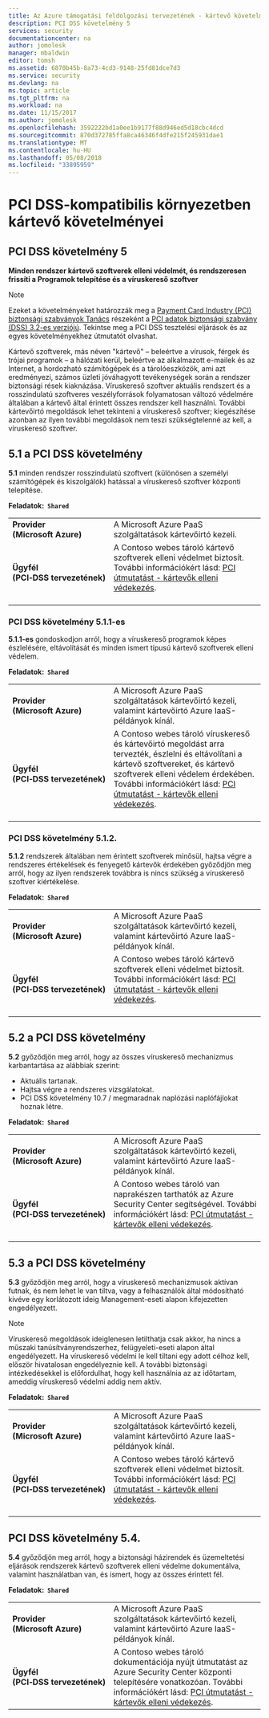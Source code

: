 ```yaml
---
title: Az Azure támogatási feldolgozási tervezetének - kártevő követelmények
description: PCI DSS követelmény 5
services: security
documentationcenter: na
author: jomolesk
manager: mbaldwin
editor: tomsh
ms.assetid: 6870b45b-8a73-4cd3-9148-25fd81dce7d3
ms.service: security
ms.devlang: na
ms.topic: article
ms.tgt_pltfrm: na
ms.workload: na
ms.date: 11/15/2017
ms.author: jomolesk
ms.openlocfilehash: 3592222bd1a0ee1b9177f88d946ed5d18cbc4dcd
ms.sourcegitcommit: 870d372785ffa8ca46346f4dfe215f245931dae1
ms.translationtype: MT
ms.contentlocale: hu-HU
ms.lasthandoff: 05/08/2018
ms.locfileid: "33895959"
---
```

# <a name="malware-requirements-for-pci-dss-compliant-environments"></a>PCI DSS-kompatibilis környezetben kártevő követelményei 
## <a name="pci-dss-requirement-5"></a>PCI DSS követelmény 5

**Minden rendszer kártevő szoftverek elleni védelmét, és rendszeresen frissíti a Programok telepítése és a víruskereső szoftver**  

> [!NOTE]
> Ezeket a követelményeket határozzák meg a [Payment Card Industry (PCI) biztonsági szabványok Tanács](https://www.pcisecuritystandards.org/pci_security/) részeként a [PCI adatok biztonsági szabvány (DSS) 3.2-es verziójú](https://www.pcisecuritystandards.org/document_library?category=pcidss&document=pci_dss). Tekintse meg a PCI DSS tesztelési eljárások és az egyes követelményekhez útmutatót olvashat.

Kártevő szoftverek, más néven "kártevő" – beleértve a vírusok, férgek és trójai programok – a hálózati kerül, beleértve az alkalmazott e-mailek és az Internet, a hordozható számítógépek és a tárolóeszközök, ami azt eredményezi, számos üzleti jóváhagyott tevékenységek során a rendszer biztonsági rések kiaknázása. Víruskereső szoftver aktuális rendszert és a rosszindulatú szoftveres veszélyforrások folyamatosan változó védelmére általában a kártevő által érintett összes rendszer kell használni. További kártevőirtó megoldások lehet tekinteni a víruskereső szoftver; kiegészítése azonban az ilyen további megoldások nem teszi szükségtelenné az kell, a víruskereső szoftver.

## <a name="pci-dss-requirement-51"></a>5.1 a PCI DSS követelmény

**5.1** minden rendszer rosszindulatú szoftvert (különösen a személyi számítógépek és kiszolgálók) hatással a víruskereső szoftver központi telepítése.

**Feladatok:&nbsp;&nbsp;`Shared`**

|||
|---|---|
| **Provider<br />(Microsoft&nbsp;Azure)** | A Microsoft Azure PaaS szolgáltatások kártevőirtó kezeli. |
| **Ügyfél<br />(PCI&#8209;DSS&nbsp;tervezetének)** | A Contoso webes tároló kártevő szoftverek elleni védelmet biztosít. További információkért lásd: [PCI útmutatást - kártevők elleni védekezés](payment-processing-blueprint.md#security-and-malware-protection).<br /><br />|



### <a name="pci-dss-requirement-511"></a>PCI DSS követelmény 5.1.1-es

**5.1.1-es** gondoskodjon arról, hogy a víruskereső programok képes észlelésére, eltávolítását és minden ismert típusú kártevő szoftverek elleni védelem.

**Feladatok:&nbsp;&nbsp;`Shared`**

|||
|---|---|
| **Provider<br />(Microsoft&nbsp;Azure)** | A Microsoft Azure PaaS szolgáltatások kártevőirtó kezeli, valamint kártevőirtó Azure IaaS-példányok kínál. |
| **Ügyfél<br />(PCI&#8209;DSS&nbsp;tervezetének)** | A Contoso webes tároló víruskereső és kártevőirtó megoldást arra tervezték, észlelni és eltávolítani a kártevő szoftvereket, és kártevő szoftverek elleni védelem érdekében. További információkért lásd: [PCI útmutatást - kártevők elleni védekezés](payment-processing-blueprint.md#security-and-malware-protection).<br /><br />|



### <a name="pci-dss-requirement-512"></a>PCI DSS követelmény 5.1.2.

**5.1.2** rendszerek általában nem érintett szoftverek minősül, hajtsa végre a rendszeres értékelések és fenyegető kártevők érdekében győződjön meg arról, hogy az ilyen rendszerek továbbra is nincs szükség a víruskereső szoftver kiértékelése.

**Feladatok:&nbsp;&nbsp;`Shared`**

|||
|---|---|
| **Provider<br />(Microsoft&nbsp;Azure)** | A Microsoft Azure PaaS szolgáltatások kártevőirtó kezeli, valamint kártevőirtó Azure IaaS-példányok kínál. |
| **Ügyfél<br />(PCI&#8209;DSS&nbsp;tervezetének)** | A Contoso webes tároló kártevő szoftverek elleni védelmet biztosít. További információkért lásd: [PCI útmutatást - kártevők elleni védekezés](payment-processing-blueprint.md#security-and-malware-protection).<br /><br />|



## <a name="pci-dss-requirement-52"></a>5.2 a PCI DSS követelmény

**5.2** győződjön meg arról, hogy az összes víruskereső mechanizmus karbantartása az alábbiak szerint:
- Aktuális tartanak.
- Hajtsa végre a rendszeres vizsgálatokat.
- PCI DSS követelmény 10.7 / megmaradnak naplózási naplófájlokat hoznak létre.

**Feladatok:&nbsp;&nbsp;`Shared`**

|||
|---|---|
| **Provider<br />(Microsoft&nbsp;Azure)** | A Microsoft Azure PaaS szolgáltatások kártevőirtó kezeli, valamint kártevőirtó Azure IaaS-példányok kínál. |
| **Ügyfél<br />(PCI&#8209;DSS&nbsp;tervezetének)** | A Contoso webes tároló van naprakészen tarthatók az Azure Security Center segítségével. További információkért lásd: [PCI útmutatást - kártevők elleni védekezés](payment-processing-blueprint.md#security-and-malware-protection).<br /><br />|



## <a name="pci-dss-requirement-53"></a>5.3 a PCI DSS követelmény

**5.3** győződjön meg arról, hogy a víruskereső mechanizmusok aktívan futnak, és nem lehet le van tiltva, vagy a felhasználók által módosítható kivéve egy korlátozott ideig Management-eseti alapon kifejezetten engedélyezett. 

> [!NOTE]
> Víruskereső megoldások ideiglenesen letilthatja csak akkor, ha nincs a műszaki tanúsítványrendszerhez, felügyeleti-eseti alapon által engedélyezett. Ha víruskereső védelmi le kell tiltani egy adott célhoz kell, először hivatalosan engedélyeznie kell. A további biztonsági intézkedésekkel is előfordulhat, hogy kell használnia az az időtartam, ameddig víruskereső védelmi addig nem aktív.

**Feladatok:&nbsp;&nbsp;`Shared`**

|||
|---|---|
| **Provider<br />(Microsoft&nbsp;Azure)** | A Microsoft Azure PaaS szolgáltatások kártevőirtó kezeli, valamint kártevőirtó Azure IaaS-példányok kínál. |
| **Ügyfél<br />(PCI&#8209;DSS&nbsp;tervezetének)** | A Contoso webes tároló kártevő szoftverek elleni védelmet biztosít. További információkért lásd: [PCI útmutatást - kártevők elleni védekezés](payment-processing-blueprint.md#security-and-malware-protection).<br /><br />|



## <a name="pci-dss-requirement-54"></a>PCI DSS követelmény 5.4.

**5.4** győződjön meg arról, hogy a biztonsági házirendek és üzemeltetési eljárások rendszerek kártevő szoftverek elleni védelme dokumentálva, valamint használatban van, és ismert, hogy az összes érintett fél.

**Feladatok:&nbsp;&nbsp;`Shared`**

|||
|---|---|
| **Provider<br />(Microsoft&nbsp;Azure)** | A Microsoft Azure PaaS szolgáltatások kártevőirtó kezeli, valamint kártevőirtó Azure IaaS-példányok kínál. |
| **Ügyfél<br />(PCI&#8209;DSS&nbsp;tervezetének)** | A Contoso webes tároló dokumentációja nyújt útmutatást az Azure Security Center központi telepítésére vonatkozóan. További információkért lásd: [PCI útmutatást - kártevők elleni védekezés](payment-processing-blueprint.md#security-and-malware-protection).|




